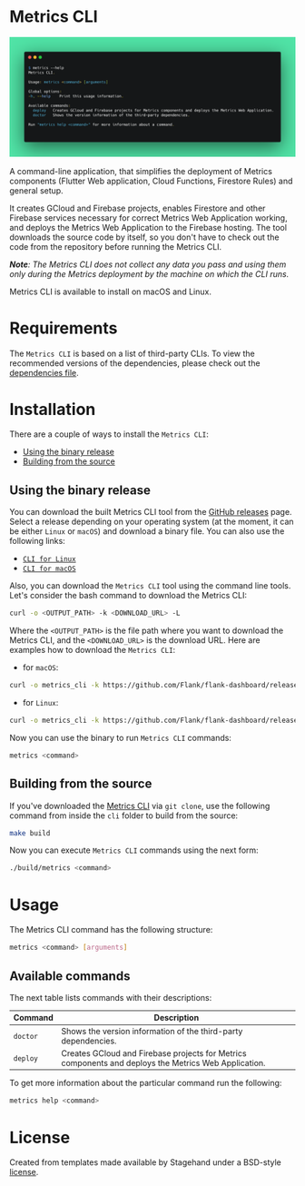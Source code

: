 # Metrics CLI

![Metrics CLI](docs/images/terminal.png)

A command-line application, that simplifies the deployment of Metrics components (Flutter Web application, Cloud Functions, Firestore Rules) and general setup.

It creates GCloud and Firebase projects, enables Firestore and other Firebase services necessary for correct Metrics Web Application working, and deploys the Metrics Web Application to the Firebase hosting. The tool downloads the source code by itself, so you don't have to check out the code from the repository before running the Metrics CLI.

_**Note**: The Metrics CLI does not collect any data you pass and using them only during the Metrics deployment by the machine on which the CLI runs._

Metrics CLI is available to install on macOS and Linux.

# Requirements

The `Metrics CLI` is based on a list of third-party CLIs. To view the recommended versions of the dependencies, please check out the [dependencies file](https://github.com/Flank/flank-dashboard/blob/master/metrics/cli/recommended_versions.yaml).

# Installation

There are a couple of ways to install the `Metrics CLI`: 

- [Using the binary release](#using-the-binary-release)
- [Building from the source](#building-from-the-source)

## Using the binary release

You can download the built Metrics CLI tool from the [GitHub releases](https://github.com/Flank/flank-dashboard/releases/tag/metrics-cli-snapshot) page. Select a release depending on your operating system (at the moment, it can be either `Linux` or `macOS`) and download a binary file. You can also use the following links:

- [`CLI for Linux`](https://github.com/Flank/flank-dashboard/releases/download/metrics-cli-snapshot/metrics_cli_linux)
- [`CLI for macOS`](https://github.com/Flank/flank-dashboard/releases/download/metrics-cli-snapshot/metrics_cli_macos)

Also, you can download the `Metrics CLI` tool using the command line tools. Let's consider the bash command to download the Metrics CLI:

```bash
curl -o <OUTPUT_PATH> -k <DOWNLOAD_URL> -L
```

Where the `<OUTPUT_PATH>` is the file path where you want to download the Metrics CLI, and the `<DOWNLOAD_URL>` is the download URL. Here are examples how to download the `Metrics CLI`:

- for `macOS`:

```bash
curl -o metrics_cli -k https://github.com/Flank/flank-dashboard/releases/download/metrics-cli-snapshot/metrics_cli_macos -L
```

- for `Linux`: 

```bash
curl -o metrics_cli -k https://github.com/Flank/flank-dashboard/releases/download/metrics-cli-snapshot/metrics_cli_linux -L
```

Now you can use the binary to run `Metrics CLI` commands:

```bash
metrics <command>
```

## Building from the source

If you've downloaded the [Metrics CLI](https://github.com/Flank/flank-dashboard/tree/master/metrics/cli) via `git clone`, use the following command from inside the `cli` folder to build from the source:

```bash
make build
```

Now you can execute `Metrics CLI` commands using the next form:

```bash
./build/metrics <command>
``` 

# Usage

The Metrics CLI command has the following structure:

```bash
metrics <command> [arguments]
```

## Available commands

The next table lists commands with their descriptions:

| Command | Description |
| --- | --- |
| `doctor`   | Shows the version information of the third-party dependencies. |
| `deploy`   | Creates GCloud and Firebase projects for Metrics components and deploys the Metrics Web Application. |

To get more information about the particular command run the following:

```bash
metrics help <command>
```

# License

Created from templates made available by Stagehand under a BSD-style
[license](https://github.com/dart-lang/stagehand/blob/master/LICENSE).
